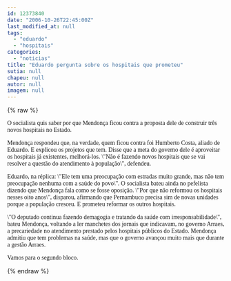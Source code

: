 ```yaml
---
id: 12373840
date: "2006-10-26T22:45:00Z"
last_modified_at: null
tags:
  - "eduardo"
  - "hospitais"
categories:
  - "noticias"
title: "Eduardo pergunta sobre os hospitais que prometeu"
sutia: null
chapeu: null
autor: null
imagem: null
---
```

{% raw %}
<p><P><FONT face=Verdana>O socialista quis saber por que Mendonça ficou contra a proposta dele de construir três novos hospitais no Estado.</FONT></P></p>
<p><P><FONT face=Verdana>Mendonça respondeu que, na verdade, quem ficou contra foi Humberto Costa, aliado de Eduardo. E explicou os projetos que tem. Disse que a meta do governo dele é aproveitar os hospitais já existentes, melhorá-los. \"Nâo é fazendo novos hospitais que se vai resolver a questão do atendimento à população\", defendeu.</FONT></P></p>
<p><P><FONT face=Verdana>Eduardo, na réplica: \"Ele tem uma preocupação com estradas muito grande, mas não tem preocupação nenhuma com a saúde do povo\". O socialista bateu ainda no pefelista dizendo que Mendonça fala como se fosse oposição. \"Por que não reformou os hospitais nesses oito anos\", disparou, afirmando que Pernambuco precisa sim de novas unidades porque a população cresceu. E prometeu reformar os outros hospitais.</FONT></P></p>
<p><P><FONT face=Verdana>\"O deputado continua fazendo demagogia e tratando da saúde com irresponsabilidade\", bateu Mendonça, voltando a ler manchetes dos jornais que indicavam, no governo Arraes, a precariedade no atendimento prestado pelos hospitais públicos do Estado. Mendonça admitiu que tem problemas na saúde, mas que o governo avançou muito mais que durante a gestão Arraes.</FONT></P></p>
<p><P><FONT face=Verdana>Vamos para o segundo bloco.</FONT></P> </p>
{% endraw %}